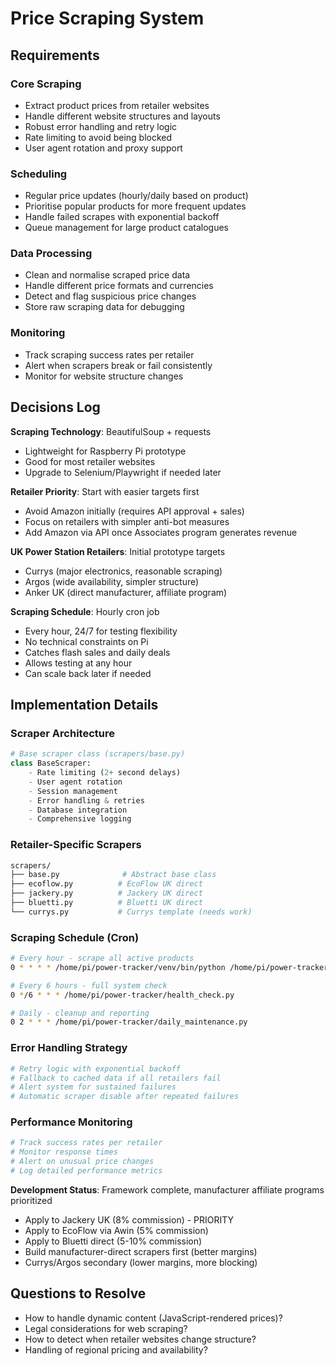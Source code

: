 # Price Scraping System

## Requirements

### Core Scraping
- Extract product prices from retailer websites
- Handle different website structures and layouts
- Robust error handling and retry logic
- Rate limiting to avoid being blocked
- User agent rotation and proxy support

### Scheduling
- Regular price updates (hourly/daily based on product)
- Prioritise popular products for more frequent updates
- Handle failed scrapes with exponential backoff
- Queue management for large product catalogues

### Data Processing
- Clean and normalise scraped price data
- Handle different price formats and currencies
- Detect and flag suspicious price changes
- Store raw scraping data for debugging

### Monitoring
- Track scraping success rates per retailer
- Alert when scrapers break or fail consistently
- Monitor for website structure changes

## Decisions Log

**Scraping Technology**: BeautifulSoup + requests
- Lightweight for Raspberry Pi prototype
- Good for most retailer websites
- Upgrade to Selenium/Playwright if needed later

**Retailer Priority**: Start with easier targets first
- Avoid Amazon initially (requires API approval + sales)  
- Focus on retailers with simpler anti-bot measures
- Add Amazon via API once Associates program generates revenue

**UK Power Station Retailers**: Initial prototype targets
- Currys (major electronics, reasonable scraping)
- Argos (wide availability, simpler structure)  
- Anker UK (direct manufacturer, affiliate program)

**Scraping Schedule**: Hourly cron job
- Every hour, 24/7 for testing flexibility
- No technical constraints on Pi
- Catches flash sales and daily deals
- Allows testing at any hour
- Can scale back later if needed

## Implementation Details

### Scraper Architecture
```python
# Base scraper class (scrapers/base.py)
class BaseScraper:
    - Rate limiting (2+ second delays)
    - User agent rotation
    - Session management
    - Error handling & retries
    - Database integration
    - Comprehensive logging
```

### Retailer-Specific Scrapers
```bash
scrapers/
├── base.py              # Abstract base class
├── ecoflow.py          # EcoFlow UK direct
├── jackery.py          # Jackery UK direct  
├── bluetti.py          # Bluetti UK direct
└── currys.py           # Currys template (needs work)
```

### Scraping Schedule (Cron)
```bash
# Every hour - scrape all active products
0 * * * * /home/pi/power-tracker/venv/bin/python /home/pi/power-tracker/scrape_all.py

# Every 6 hours - full system check
0 */6 * * * /home/pi/power-tracker/health_check.py

# Daily - cleanup and reporting
0 2 * * * /home/pi/power-tracker/daily_maintenance.py
```

### Error Handling Strategy
```python
# Retry logic with exponential backoff
# Fallback to cached data if all retailers fail
# Alert system for sustained failures
# Automatic scraper disable after repeated failures
```

### Performance Monitoring
```python
# Track success rates per retailer
# Monitor response times
# Alert on unusual price changes
# Log detailed performance metrics
```

**Development Status**: Framework complete, manufacturer affiliate programs prioritized
- Apply to Jackery UK (8% commission) - PRIORITY
- Apply to EcoFlow via Awin (5% commission)
- Apply to Bluetti direct (5-10% commission)
- Build manufacturer-direct scrapers first (better margins)
- Currys/Argos secondary (lower margins, more blocking)

## Questions to Resolve

- How to handle dynamic content (JavaScript-rendered prices)?
- Legal considerations for web scraping?
- How to detect when retailer websites change structure?
- Handling of regional pricing and availability?